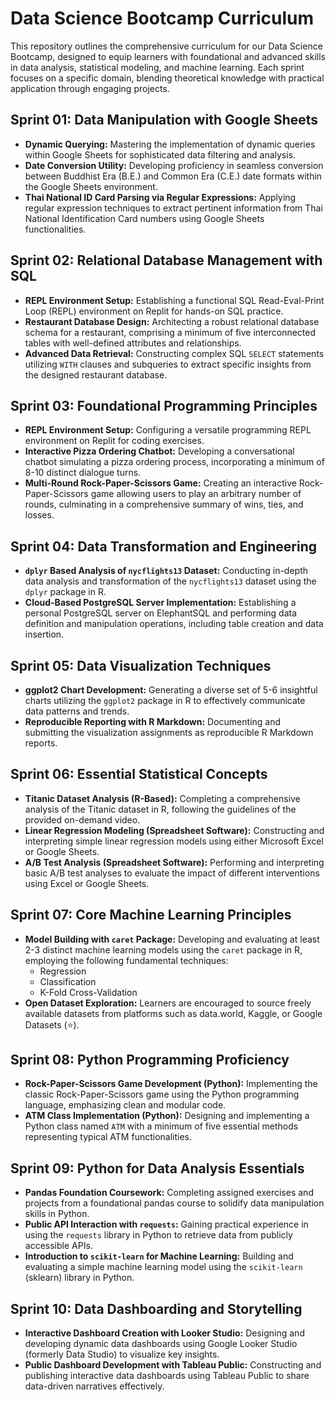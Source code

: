 # Data Science Bootcamp Curriculum

This repository outlines the comprehensive curriculum for our Data Science Bootcamp, designed to equip learners with foundational and advanced skills in data analysis, statistical modeling, and machine learning. Each sprint focuses on a specific domain, blending theoretical knowledge with practical application through engaging projects.

## Sprint 01: Data Manipulation with Google Sheets

* **Dynamic Querying:** Mastering the implementation of dynamic queries within Google Sheets for sophisticated data filtering and analysis.
* **Date Conversion Utility:** Developing proficiency in seamless conversion between Buddhist Era (B.E.) and Common Era (C.E.) date formats within the Google Sheets environment.
* **Thai National ID Card Parsing via Regular Expressions:** Applying regular expression techniques to extract pertinent information from Thai National Identification Card numbers using Google Sheets functionalities.

## Sprint 02: Relational Database Management with SQL

* **REPL Environment Setup:** Establishing a functional SQL Read-Eval-Print Loop (REPL) environment on Replit for hands-on SQL practice.
* **Restaurant Database Design:** Architecting a robust relational database schema for a restaurant, comprising a minimum of five interconnected tables with well-defined attributes and relationships.
* **Advanced Data Retrieval:** Constructing complex SQL `SELECT` statements utilizing `WITH` clauses and subqueries to extract specific insights from the designed restaurant database.

## Sprint 03: Foundational Programming Principles

* **REPL Environment Setup:** Configuring a versatile programming REPL environment on Replit for coding exercises.
* **Interactive Pizza Ordering Chatbot:** Developing a conversational chatbot simulating a pizza ordering process, incorporating a minimum of 8-10 distinct dialogue turns.
* **Multi-Round Rock-Paper-Scissors Game:** Creating an interactive Rock-Paper-Scissors game allowing users to play an arbitrary number of rounds, culminating in a comprehensive summary of wins, ties, and losses.

## Sprint 04: Data Transformation and Engineering

* **`dplyr` Based Analysis of `nycflights13` Dataset:** Conducting in-depth data analysis and transformation of the `nycflights13` dataset using the `dplyr` package in R.
* **Cloud-Based PostgreSQL Server Implementation:** Establishing a personal PostgreSQL server on ElephantSQL and performing data definition and manipulation operations, including table creation and data insertion.

## Sprint 05: Data Visualization Techniques

* **ggplot2 Chart Development:** Generating a diverse set of 5-6 insightful charts utilizing the `ggplot2` package in R to effectively communicate data patterns and trends.
* **Reproducible Reporting with R Markdown:** Documenting and submitting the visualization assignments as reproducible R Markdown reports.

## Sprint 06: Essential Statistical Concepts

* **Titanic Dataset Analysis (R-Based):** Completing a comprehensive analysis of the Titanic dataset in R, following the guidelines of the provided on-demand video.
* **Linear Regression Modeling (Spreadsheet Software):** Constructing and interpreting simple linear regression models using either Microsoft Excel or Google Sheets.
* **A/B Test Analysis (Spreadsheet Software):** Performing and interpreting basic A/B test analyses to evaluate the impact of different interventions using Excel or Google Sheets.

## Sprint 07: Core Machine Learning Principles

* **Model Building with `caret` Package:** Developing and evaluating at least 2-3 distinct machine learning models using the `caret` package in R, employing the following fundamental techniques:
    * Regression
    * Classification
    * K-Fold Cross-Validation
* **Open Dataset Exploration:** Learners are encouraged to source freely available datasets from platforms such as data.world, Kaggle, or Google Datasets (⭐).

## Sprint 08: Python Programming Proficiency

* **Rock-Paper-Scissors Game Development (Python):** Implementing the classic Rock-Paper-Scissors game using the Python programming language, emphasizing clean and modular code.
* **ATM Class Implementation (Python):** Designing and implementing a Python class named `ATM` with a minimum of five essential methods representing typical ATM functionalities.

## Sprint 09: Python for Data Analysis Essentials

* **Pandas Foundation Coursework:** Completing assigned exercises and projects from a foundational pandas course to solidify data manipulation skills in Python.
* **Public API Interaction with `requests`:** Gaining practical experience in using the `requests` library in Python to retrieve data from publicly accessible APIs.
* **Introduction to `scikit-learn` for Machine Learning:** Building and evaluating a simple machine learning model using the `scikit-learn` (sklearn) library in Python.

## Sprint 10: Data Dashboarding and Storytelling

* **Interactive Dashboard Creation with Looker Studio:** Designing and developing dynamic data dashboards using Google Looker Studio (formerly Data Studio) to visualize key insights.
* **Public Dashboard Development with Tableau Public:** Constructing and publishing interactive data dashboards using Tableau Public to share data-driven narratives effectively.
